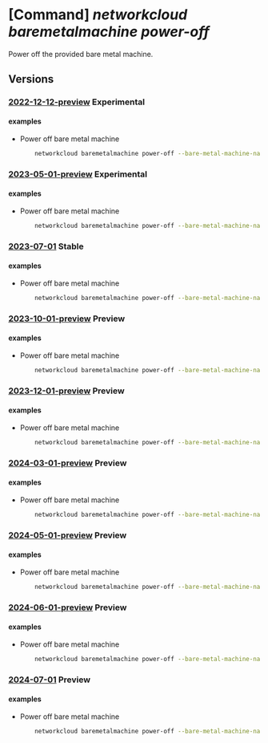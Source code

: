 # [Command] _networkcloud baremetalmachine power-off_

Power off the provided bare metal machine.

## Versions

### [2022-12-12-preview](/Resources/mgmt-plane/L3N1YnNjcmlwdGlvbnMve30vcmVzb3VyY2Vncm91cHMve30vcHJvdmlkZXJzL21pY3Jvc29mdC5uZXR3b3JrY2xvdWQvYmFyZW1ldGFsbWFjaGluZXMve30vcG93ZXJvZmY=/2022-12-12-preview.xml) **Experimental**

<!-- mgmt-plane /subscriptions/{}/resourcegroups/{}/providers/microsoft.networkcloud/baremetalmachines/{}/poweroff 2022-12-12-preview -->

#### examples

- Power off bare metal machine
    ```bash
        networkcloud baremetalmachine power-off --bare-metal-machine-name "bareMetalMachineName" --skip-shutdown "True" --resource-group "resourceGroupName"
    ```

### [2023-05-01-preview](/Resources/mgmt-plane/L3N1YnNjcmlwdGlvbnMve30vcmVzb3VyY2Vncm91cHMve30vcHJvdmlkZXJzL21pY3Jvc29mdC5uZXR3b3JrY2xvdWQvYmFyZW1ldGFsbWFjaGluZXMve30vcG93ZXJvZmY=/2023-05-01-preview.xml) **Experimental**

<!-- mgmt-plane /subscriptions/{}/resourcegroups/{}/providers/microsoft.networkcloud/baremetalmachines/{}/poweroff 2023-05-01-preview -->

#### examples

- Power off bare metal machine
    ```bash
        networkcloud baremetalmachine power-off --bare-metal-machine-name "bareMetalMachineName" --skip-shutdown "True" --resource-group "resourceGroupName"
    ```

### [2023-07-01](/Resources/mgmt-plane/L3N1YnNjcmlwdGlvbnMve30vcmVzb3VyY2Vncm91cHMve30vcHJvdmlkZXJzL21pY3Jvc29mdC5uZXR3b3JrY2xvdWQvYmFyZW1ldGFsbWFjaGluZXMve30vcG93ZXJvZmY=/2023-07-01.xml) **Stable**

<!-- mgmt-plane /subscriptions/{}/resourcegroups/{}/providers/microsoft.networkcloud/baremetalmachines/{}/poweroff 2023-07-01 -->

#### examples

- Power off bare metal machine
    ```bash
        networkcloud baremetalmachine power-off --bare-metal-machine-name "bareMetalMachineName" --skip-shutdown "True" --resource-group "resourceGroupName"
    ```

### [2023-10-01-preview](/Resources/mgmt-plane/L3N1YnNjcmlwdGlvbnMve30vcmVzb3VyY2Vncm91cHMve30vcHJvdmlkZXJzL21pY3Jvc29mdC5uZXR3b3JrY2xvdWQvYmFyZW1ldGFsbWFjaGluZXMve30vcG93ZXJvZmY=/2023-10-01-preview.xml) **Preview**

<!-- mgmt-plane /subscriptions/{}/resourcegroups/{}/providers/microsoft.networkcloud/baremetalmachines/{}/poweroff 2023-10-01-preview -->

#### examples

- Power off bare metal machine
    ```bash
        networkcloud baremetalmachine power-off --bare-metal-machine-name "bareMetalMachineName" --skip-shutdown "True" --resource-group "resourceGroupName"
    ```

### [2023-12-01-preview](/Resources/mgmt-plane/L3N1YnNjcmlwdGlvbnMve30vcmVzb3VyY2Vncm91cHMve30vcHJvdmlkZXJzL21pY3Jvc29mdC5uZXR3b3JrY2xvdWQvYmFyZW1ldGFsbWFjaGluZXMve30vcG93ZXJvZmY=/2023-12-01-preview.xml) **Preview**

<!-- mgmt-plane /subscriptions/{}/resourcegroups/{}/providers/microsoft.networkcloud/baremetalmachines/{}/poweroff 2023-12-01-preview -->

#### examples

- Power off bare metal machine
    ```bash
        networkcloud baremetalmachine power-off --bare-metal-machine-name "bareMetalMachineName" --skip-shutdown "True" --resource-group "resourceGroupName"
    ```

### [2024-03-01-preview](/Resources/mgmt-plane/L3N1YnNjcmlwdGlvbnMve30vcmVzb3VyY2Vncm91cHMve30vcHJvdmlkZXJzL21pY3Jvc29mdC5uZXR3b3JrY2xvdWQvYmFyZW1ldGFsbWFjaGluZXMve30vcG93ZXJvZmY=/2024-03-01-preview.xml) **Preview**

<!-- mgmt-plane /subscriptions/{}/resourcegroups/{}/providers/microsoft.networkcloud/baremetalmachines/{}/poweroff 2024-03-01-preview -->

#### examples

- Power off bare metal machine
    ```bash
        networkcloud baremetalmachine power-off --bare-metal-machine-name "bareMetalMachineName" --skip-shutdown "True" --resource-group "resourceGroupName"
    ```

### [2024-05-01-preview](/Resources/mgmt-plane/L3N1YnNjcmlwdGlvbnMve30vcmVzb3VyY2Vncm91cHMve30vcHJvdmlkZXJzL21pY3Jvc29mdC5uZXR3b3JrY2xvdWQvYmFyZW1ldGFsbWFjaGluZXMve30vcG93ZXJvZmY=/2024-05-01-preview.xml) **Preview**

<!-- mgmt-plane /subscriptions/{}/resourcegroups/{}/providers/microsoft.networkcloud/baremetalmachines/{}/poweroff 2024-05-01-preview -->

#### examples

- Power off bare metal machine
    ```bash
        networkcloud baremetalmachine power-off --bare-metal-machine-name "bareMetalMachineName" --skip-shutdown "True" --resource-group "resourceGroupName"
    ```

### [2024-06-01-preview](/Resources/mgmt-plane/L3N1YnNjcmlwdGlvbnMve30vcmVzb3VyY2Vncm91cHMve30vcHJvdmlkZXJzL21pY3Jvc29mdC5uZXR3b3JrY2xvdWQvYmFyZW1ldGFsbWFjaGluZXMve30vcG93ZXJvZmY=/2024-06-01-preview.xml) **Preview**

<!-- mgmt-plane /subscriptions/{}/resourcegroups/{}/providers/microsoft.networkcloud/baremetalmachines/{}/poweroff 2024-06-01-preview -->

#### examples

- Power off bare metal machine
    ```bash
        networkcloud baremetalmachine power-off --bare-metal-machine-name "bareMetalMachineName" --skip-shutdown "True" --resource-group "resourceGroupName"
    ```

### [2024-07-01](/Resources/mgmt-plane/L3N1YnNjcmlwdGlvbnMve30vcmVzb3VyY2Vncm91cHMve30vcHJvdmlkZXJzL21pY3Jvc29mdC5uZXR3b3JrY2xvdWQvYmFyZW1ldGFsbWFjaGluZXMve30vcG93ZXJvZmY=/2024-07-01.xml) **Preview**

<!-- mgmt-plane /subscriptions/{}/resourcegroups/{}/providers/microsoft.networkcloud/baremetalmachines/{}/poweroff 2024-07-01 -->

#### examples

- Power off bare metal machine
    ```bash
        networkcloud baremetalmachine power-off --bare-metal-machine-name "bareMetalMachineName" --skip-shutdown "True" --resource-group "resourceGroupName"
    ```
